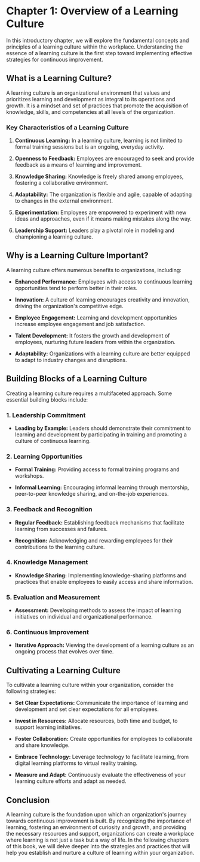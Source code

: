 Chapter 1: Overview of a Learning Culture
=========================================

In this introductory chapter, we will explore the fundamental concepts and principles of a learning culture within the workplace. Understanding the essence of a learning culture is the first step toward implementing effective strategies for continuous improvement.

What is a Learning Culture?
---------------------------

A learning culture is an organizational environment that values and prioritizes learning and development as integral to its operations and growth. It is a mindset and set of practices that promote the acquisition of knowledge, skills, and competencies at all levels of the organization.

### Key Characteristics of a Learning Culture

1. **Continuous Learning:** In a learning culture, learning is not limited to formal training sessions but is an ongoing, everyday activity.

2. **Openness to Feedback:** Employees are encouraged to seek and provide feedback as a means of learning and improvement.

3. **Knowledge Sharing:** Knowledge is freely shared among employees, fostering a collaborative environment.

4. **Adaptability:** The organization is flexible and agile, capable of adapting to changes in the external environment.

5. **Experimentation:** Employees are empowered to experiment with new ideas and approaches, even if it means making mistakes along the way.

6. **Leadership Support:** Leaders play a pivotal role in modeling and championing a learning culture.

Why is a Learning Culture Important?
------------------------------------

A learning culture offers numerous benefits to organizations, including:

* **Enhanced Performance:** Employees with access to continuous learning opportunities tend to perform better in their roles.

* **Innovation:** A culture of learning encourages creativity and innovation, driving the organization's competitive edge.

* **Employee Engagement:** Learning and development opportunities increase employee engagement and job satisfaction.

* **Talent Development:** It fosters the growth and development of employees, nurturing future leaders from within the organization.

* **Adaptability:** Organizations with a learning culture are better equipped to adapt to industry changes and disruptions.

Building Blocks of a Learning Culture
-------------------------------------

Creating a learning culture requires a multifaceted approach. Some essential building blocks include:

### 1. Leadership Commitment

* **Leading by Example:** Leaders should demonstrate their commitment to learning and development by participating in training and promoting a culture of continuous learning.

### 2. Learning Opportunities

* **Formal Training:** Providing access to formal training programs and workshops.

* **Informal Learning:** Encouraging informal learning through mentorship, peer-to-peer knowledge sharing, and on-the-job experiences.

### 3. Feedback and Recognition

* **Regular Feedback:** Establishing feedback mechanisms that facilitate learning from successes and failures.

* **Recognition:** Acknowledging and rewarding employees for their contributions to the learning culture.

### 4. Knowledge Management

* **Knowledge Sharing:** Implementing knowledge-sharing platforms and practices that enable employees to easily access and share information.

### 5. Evaluation and Measurement

* **Assessment:** Developing methods to assess the impact of learning initiatives on individual and organizational performance.

### 6. Continuous Improvement

* **Iterative Approach:** Viewing the development of a learning culture as an ongoing process that evolves over time.

Cultivating a Learning Culture
------------------------------

To cultivate a learning culture within your organization, consider the following strategies:

* **Set Clear Expectations:** Communicate the importance of learning and development and set clear expectations for all employees.

* **Invest in Resources:** Allocate resources, both time and budget, to support learning initiatives.

* **Foster Collaboration:** Create opportunities for employees to collaborate and share knowledge.

* **Embrace Technology:** Leverage technology to facilitate learning, from digital learning platforms to virtual reality training.

* **Measure and Adapt:** Continuously evaluate the effectiveness of your learning culture efforts and adapt as needed.

Conclusion
----------

A learning culture is the foundation upon which an organization's journey towards continuous improvement is built. By recognizing the importance of learning, fostering an environment of curiosity and growth, and providing the necessary resources and support, organizations can create a workplace where learning is not just a task but a way of life. In the following chapters of this book, we will delve deeper into the strategies and practices that will help you establish and nurture a culture of learning within your organization.
